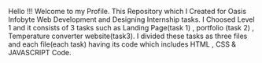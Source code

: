 Hello !!! Welcome to my Profile. This Repository which I Created for Oasis Infobyte Web Development and Designing Internship tasks. I Choosed Level 1 and it consists of 3 tasks such as Landing Page(task 1) , portfolio (task 2) , Temperature converter website(task3).  I divided these tasks as three files and each file(each task) having its code which includes HTML , CSS & JAVASCRIPT Code.
